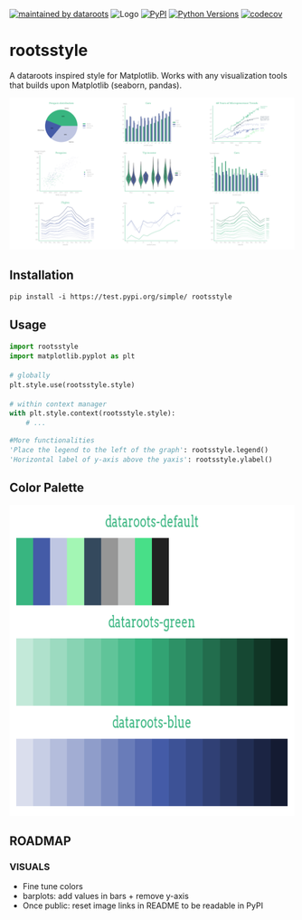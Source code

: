 [![maintained by dataroots](https://img.shields.io/badge/maintained%20by-dataroots-%2300b189)](https://dataroots.io)
 ![](https://media-exp1.licdn.com/dms/image/C4D1BAQFJFecNiY6xNA/company-background_10000/0/1606894615032?e=1628604000&v=beta&t=hNYzs9y3EA-620Ck8ip1QaZc77eXlH1ZUl-E-sLI6wo "Logo")
[![PyPI](https://img.shields.io/badge/PyPI-0.1.6-orange.svg)](https://test.pypi.org/project/rootsstyle/)
[![Python Versions](https://img.shields.io/badge/python-3.8%20%7C%203.9%20%7C%203.10-blue.svg)](https://www.python.org/downloads/)
[![codecov](https://codecov.io/gh/datarootsio/rootsstyle/branch/main/graph/badge.svg?token=4agmmGuhtu)](https://codecov.io/gh/datarootsio/rootsstyle)


# rootsstyle

A dataroots inspired style for Matplotlib. Works with any visualization tools that builds upon Matplotlib (seaborn, pandas).

<div align="center">
    <img src="https://raw.githubusercontent.com/datarootsio/rootsstyle/main/images/examples.png?token=AKP7KEHDACJ563AUQB4VMYDBTY5PC">
</div>


## Installation

```
pip install -i https://test.pypi.org/simple/ rootsstyle
```

## Usage

```python
import rootsstyle
import matplotlib.pyplot as plt

# globally
plt.style.use(rootsstyle.style)

# within context manager
with plt.style.context(rootsstyle.style):
    # ...
```

```python
#More functionalities
'Place the legend to the left of the graph': rootsstyle.legend()
'Horizontal label of y-axis above the yaxis': rootsstyle.ylabel()
```

## Color Palette
<div align="center">
    <img src="https://raw.githubusercontent.com/datarootsio/rootsstyle/main/images/palette.png?token=AKP7KEES4YKJJGD4MABU633BU42ZQ" style="height: 550px;">
</div>


## ROADMAP
### VISUALS
- Fine tune colors
- barplots: add values in bars + remove y-axis
- Once public: reset image links in README to be readable in PyPI
